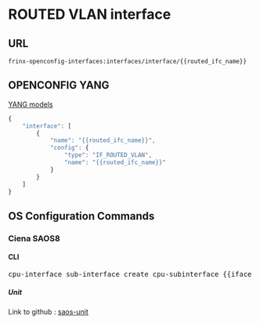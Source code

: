 # ROUTED VLAN interface

## URL

```
frinx-openconfig-interfaces:interfaces/interface/{{routed_ifc_name}}
```

## OPENCONFIG YANG

[YANG models](https://github.com/FRINXio/openconfig/tree/master/interfaces/src/main/yang)

```javascript
{
    "interface": [
        {
            "name": "{{routed_ifc_name}}",
            "config": {
                "type": "IF_ROUTED_VLAN",
                "name": "{{routed_ifc_name}}"
            }
        }
    ]
}
```

## OS Configuration Commands

### Ciena SAOS8

#### CLI

<pre>
cpu-interface sub-interface create cpu-subinterface {{iface_name}}
</pre>

##### Unit

Link to github : [saos-unit](https://github.com/FRINXio/cli-units/tree/master/saos/saos8/saos-8-interface)
